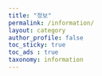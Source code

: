 ```yaml
---
title: "정보"
permalink: /information/
layout: category
author_profile: false
toc_sticky: true
toc_ads : true
taxonomy: information
---
```

